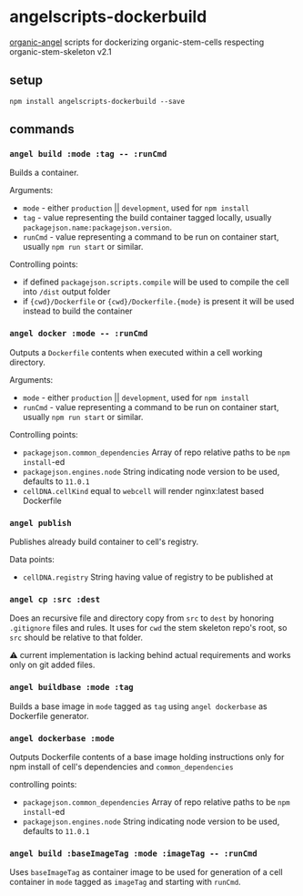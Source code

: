 # angelscripts-dockerbuild

[organic-angel](https://github.com/node-organic/organic-angel) scripts for dockerizing organic-stem-cells respecting organic-stem-skeleton v2.1

## setup

```
npm install angelscripts-dockerbuild --save
```

## commands

### `angel build :mode :tag -- :runCmd`

Builds a container.

Arguments:

* `mode` - either `production` || `development`, used for `npm install`
* `tag` - value representing the build container tagged locally, usually `packagejson.name:packagejson.version`.
* `runCmd` - value representing a command to be run on container start, usually `npm run start` or similar.

Controlling points:

* if defined `packagejson.scripts.compile` will be used to compile the cell into `/dist` output folder
* if `{cwd}/Dockerfile` or `{cwd}/Dockerfile.{mode}` is present it will be used instead to build the container

### `angel docker :mode -- :runCmd`

Outputs a `Dockerfile` contents when executed within a cell working directory. 

Arguments:

* `mode` - either `production` || `development`, used for `npm install`
* `runCmd` - value representing a command to be run on container start, usually `npm run start` or similar.

Controlling points:

* `packagejson.common_dependencies` Array of repo relative paths to be `npm install`-ed
* `packagejson.engines.node` String indicating node version to be used, defaults to `11.0.1`
* `cellDNA.cellKind` equal to `webcell` will render nginx:latest based Dockerfile

### `angel publish`

Publishes already build container to cell's registry.

Data points:

* `cellDNA.registry` String having value of registry to be published at

### `angel cp :src :dest`

Does an recursive file and directory copy from `src` to `dest` by honoring `.gitignore` files and rules. It uses for `cwd` the stem skeleton repo's root, so `src` should be relative to that folder.

:warning: current implementation is lacking behind actual requirements and works only on git added files.

### `angel buildbase :mode :tag`

Builds a base image in `mode` tagged as `tag` using `angel dockerbase` as Dockerfile generator.

### `angel dockerbase :mode`

Outputs Dockerfile contents of a base image holding instructions only for npm install of cell's dependencies and `common_dependencies`

controlling points:

* `packagejson.common_dependencies` Array of repo relative paths to be `npm install`-ed
* `packagejson.engines.node` String indicating node version to be used, defaults to `11.0.1`

### `angel build :baseImageTag :mode :imageTag -- :runCmd`

Uses `baseImageTag` as container image to be used for generation of a cell container in `mode` tagged as `imageTag` and starting with `runCmd`.